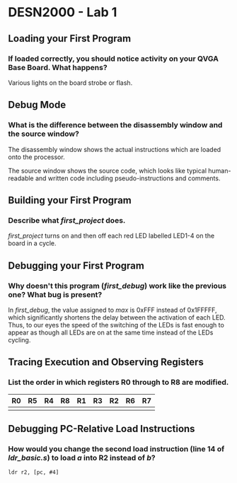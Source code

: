 # DESN2000 - Lab 1
## Loading your First Program
### If loaded correctly, you should notice activity on your QVGA Base Board. What happens?
Various lights on the board strobe or flash.

## Debug Mode
### What is the difference between the disassembly window and the source window?
The disassembly window shows the actual instructions which are loaded onto the processor.

The source window shows the source code, which looks like typical human-readable and written code including pseudo-instructions and comments.

## Building your First Program
### Describe what *first_project* does.
*first_project* turns on and then off each red LED labelled LED1-4 on the board in a cycle.

## Debugging your First Program
### Why doesn't this program (*first_debug*) work like the previous one? What bug is present?
In *first_debug*, the value assigned to *max* is 0xFFF instead of 0x1FFFFF, which significantly shortens the delay between the activation of each LED.
Thus, to our eyes the speed of the switching of the LEDs is fast enough to appear as though all LEDs are on at the same time instead of the LEDs cycling.

## Tracing Execution and Observing Registers
### List the order in which registers R0 through to R8 are modified.
| R0  | R5  | R4  | R8  | R1  | R3  | R2  | R6  | R7  | 
| --- | --- | --- | --- | --- | --- | --- | --- | --- |
|     |     |     |     |     |     |     |     |     |

## Debugging PC-Relative Load Instructions
### How would you change the second load instruction (line 14 of *ldr_basic.s*) to load *a* into R2 instead of *b*?
```armasm
ldr r2, [pc, #4]
```
